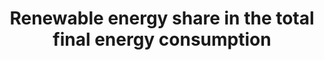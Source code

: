 ---
actual_indicator_available: Renewable energy consumption as a percentage of total
  final energy consumption
actual_indicator_available_description: Calculated from Table 1.3 of the Energy Information
  Administration's Monthly Energy Review
computation_units: Quadrillion Btu
data_geocode_regex: .*
data_non_statistical: false
data_show_map: false
date_metadata_updated: '2017-09-21'
date_of_national_source_publication: AUGUST 2017
disaggregation_categories: N/A
disaggregation_geography: National
goal_meta_link: http://unstats.un.org/sdgs/files/metadata-compilation/Metadata-Goal-7.pdf
graph_title: US renewable energy consumption as a percentage of total final energy
  consumption
graph_type: line
has_metadata: true
indicator: 7.2.1
indicator_name: Renewable energy share in the total final energy consumption
indicator_sort_order: 07-02-01
indicator_variable: share_renewabe_totfinal_energycons
layout: indicator
method_of_computation: Total Renewable Energy Consumption (in Quadrillion Btu) divided
  by Total Primary Energy Consumption (in Quadrillion Btu), expressed as a percentage
national_geographical_coverage: United States
periodicity: Annual provided, also available monthly
permalink: /7-2-1/
published: true
rationale_interpretation: The target "By 2030, increase substantially the share of
  renewable energy in the global energy mix" impacts all three dimensions of sustainable
  development. Renewable energy technologies represent a major element in strategies
  for greening economies everywhere in the world and for tackling the critical global
  problem of climate change. A number of definitions of renewable energy exist; what
  they have in common is highlighting as renewable all forms of energy that their
  consumption does not deplete their availability in the future. These include solar,
  wind, ocean, hydropower, geothermal resources, and bioenergy (in the case of bioenergy,
  which can be depleted, sources of bioenergy can be replaced within a short to medium-term
  frame). Importantly, this indicator focuses on the amount of renewable energy actually
  consumed rather than the capacity for renewable energy production, which cannot
  always be fully utilized. By focusing on consumption by the end user, it avoids
  the distortions caused by the fact that conventional energy sources are subject
  to significant energy losses along the production chain.
reporting_status: complete
scheduled_update_by_national_source: MARCH 2018
sdg_goal: 7
source_active_1: true
source_agency_staff_email_1: maggie.woodward@eia.gov
source_agency_staff_name_1: Maggie Woodward
source_agency_survey_dataset_1: Energy Information Administration
source_notes_1: null
source_organisation_1: Energy Information Administration
source_title_1: null
source_url_1: http://www.eia.gov/totalenergy/data/monthly/
target: By 2030, increase substantially the share of renewable energy in the global
  energy mix.
target_id: '7.2'
time_period: 1949-2016 available
title: Renewable energy share in the total final energy consumption
un_custodial_agency: 'UNSD, IEA, IRENA (Partnering Agencies: IRENA, Wold Bank, UN
  Energy)'
un_designated_tier: '1'
variable_description: null
variable_notes: null
variable_unit_label: '%'
---